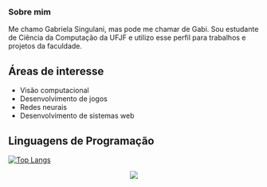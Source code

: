 ### Sobre mim
Me chamo Gabriela Singulani, mas pode me chamar de Gabi. Sou estudante de Ciência da Computação da UFJF e utilizo esse perfil para trabalhos e projetos da faculdade.

## Áreas de interesse
- Visão computacional
- Desenvolvimento de jogos
- Redes neurais
- Desenvolvimento de sistemas web

## Linguagens de Programação
[![Top Langs](https://github-readme-stats.vercel.app/api/top-langs/?username=gabisnb&layout=compact)](https://github.com/gabisnb/github-readme-stats)

<p align="center">
  <a href="https://skillicons.dev">
    <img src="https://skillicons.dev/icons?i=git,cpp,cs,unity,py,pytorch,tensorflow,java,spring,postgres,js,ts,html,react,tailwind,styledcomponents,nestjs,prisma,figma,latex" />
  </a>
</p>
